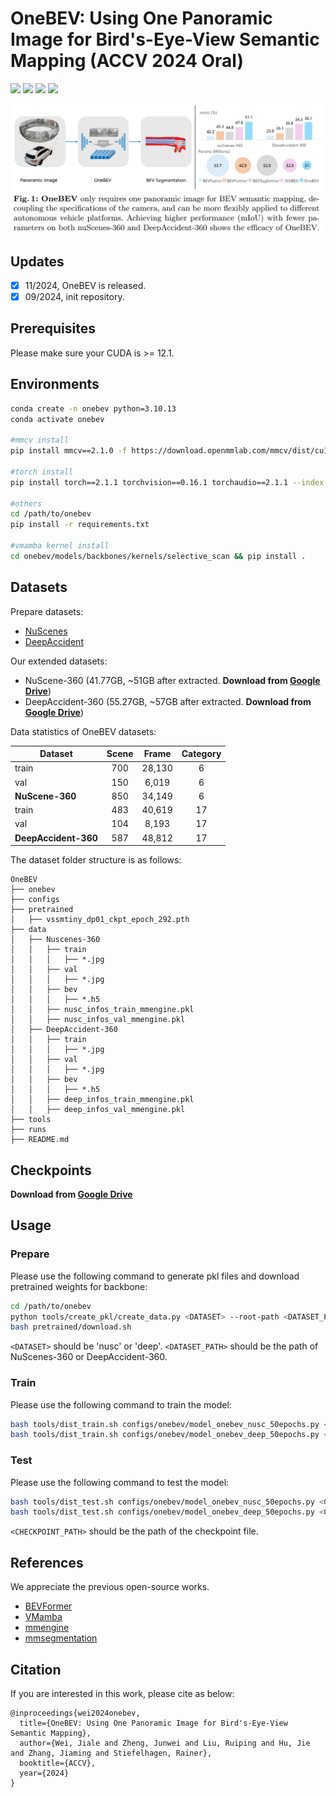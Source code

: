 # OneBEV: Using One Panoramic Image for Bird's-Eye-View Semantic Mapping (ACCV 2024 Oral)
<p>
<a href="https://arxiv.org/pdf/2409.13912">
    <img src="https://img.shields.io/badge/PDF-arXiv-brightgreen" /></a>
<a href="https://pytorch.org/">
    <img src="https://img.shields.io/badge/Framework-PyTorch-orange" /></a>
<a href="https://github.com/open-mmlab/mmsegmentation">
    <img src="https://img.shields.io/badge/Framework-mmsegmentation%201.x-yellowgreen" /></a>
<a href="https://github.com/JialeWei/OneBEV/blob/main/LICENSE">
    <img src="https://img.shields.io/badge/License-MIT-yellow.svg" /></a>
</p>

![OneBEV](OneBEV.png)

## Updates
- [x] 11/2024, OneBEV is released.
- [x] 09/2024, init repository.

## Prerequisites
Please make sure your CUDA is >= 12.1.

## Environments
```bash
conda create -n onebev python=3.10.13
conda activate onebev

#mmcv install
pip install mmcv==2.1.0 -f https://download.openmmlab.com/mmcv/dist/cu121/torch2.1/index.html

#torch install
pip install torch==2.1.1 torchvision==0.16.1 torchaudio==2.1.1 --index-url https://download.pytorch.org/whl/cu121

#others
cd /path/to/onebev
pip install -r requirements.txt

#vmamba kernel install
cd onebev/models/backbones/kernels/selective_scan && pip install .
```
## Datasets
Prepare datasets:
- [NuScenes](https://www.nuscenes.org/nuscenes)
- [DeepAccident](https://deepaccident.github.io/)

Our extended datasets:
- NuScene-360 (41.77GB, ~51GB after extracted. **Download from [Google Drive](https://drive.google.com/drive/folders/1G5IvJO3j_ZdKFCVKu7M6RYQXwrSKDTMU?usp=sharing)**)
- DeepAccident-360 (55.27GB, ~57GB after extracted. **Download from [Google Drive](https://drive.google.com/drive/folders/1G5IvJO3j_ZdKFCVKu7M6RYQXwrSKDTMU?usp=sharing)**)

Data statistics of OneBEV datasets:

| Dataset  | Scene   | Frame | Category |
|-------------------|:---------------:|:----------------:|:-------------------:|
| train    |            700         |       28,130          |          6            |
| val      |            150         |        6,019          |          6            |
| **NuScene-360**   |   850         |       34,149          |          6            |
| train    |        483             |            40,619     |          17           |
| val      |         104            |              8,193    |          17           |
| **DeepAccident-360** |     587     |         48,812       |          17           |

The dataset folder structure is as follows:

```
OneBEV
├── onebev
├── configs
├── pretrained
│   ├── vssmtiny_dp01_ckpt_epoch_292.pth
├── data
│   ├── Nuscenes-360
│   │   ├── train
│   │   │   ├── *.jpg
│   │   ├── val
│   │   │   ├── *.jpg
│   │   ├── bev
│   │   │   ├── *.h5
│   │   ├── nusc_infos_train_mmengine.pkl
│   │   ├── nusc_infos_val_mmengine.pkl
│   ├── DeepAccident-360
│   │   ├── train
│   │   │   ├── *.jpg
│   │   ├── val
│   │   │   ├── *.jpg
│   │   ├── bev
│   │   │   ├── *.h5
│   │   ├── deep_infos_train_mmengine.pkl
│   │   ├── deep_infos_val_mmengine.pkl
├── tools
├── runs
├── README.md
```
## Checkpoints

**Download from [Google Drive](https://drive.google.com/drive/folders/1G5IvJO3j_ZdKFCVKu7M6RYQXwrSKDTMU?usp=sharing)**

## Usage

### Prepare
Please use the following command to generate pkl files and download pretrained weights for backbone:
```bash
cd /path/to/onebev
python tools/create_pkl/create_data.py <DATASET> --root-path <DATASET_PATH> --version trainval
bash pretrained/download.sh
```
`<DATASET>` should be 'nusc' or 'deep'.
`<DATASET_PATH>` should be the path of NuScenes-360 or DeepAccident-360.

### Train

Please use the following command to train the model:

```bash
bash tools/dist_train.sh configs/onebev/model_onebev_nusc_50epochs.py <GPU_NUM>
bash tools/dist_train.sh configs/onebev/model_onebev_deep_50epochs.py <GPU_NUM>
```

### Test

Please use the following command to test the model:

```bash
bash tools/dist_test.sh configs/onebev/model_onebev_nusc_50epochs.py <CHECKPOINT_PATH> <GPU_NUM>
bash tools/dist_test.sh configs/onebev/model_onebev_deep_50epochs.py <CHECKPOINT_PATH> <GPU_NUM>
```

`<CHECKPOINT_PATH>` should be the path of the checkpoint file.

## References
We appreciate the previous open-source works.
- [BEVFormer](https://github.com/fundamentalvision/BEVFormer)
- [VMamba](https://github.com/MzeroMiko/VMamba)
- [mmengine](https://github.com/open-mmlab/mmengine)
- [mmsegmentation](https://github.com/open-mmlab/mmsegmentation)

## Citation
If you are interested in this work, please cite as below:

```text
@inproceedings{wei2024onebev,
  title={OneBEV: Using One Panoramic Image for Bird's-Eye-View Semantic Mapping},
  author={Wei, Jiale and Zheng, Junwei and Liu, Ruiping and Hu, Jie and Zhang, Jiaming and Stiefelhagen, Rainer},
  booktitle={ACCV},
  year={2024}
}
```

